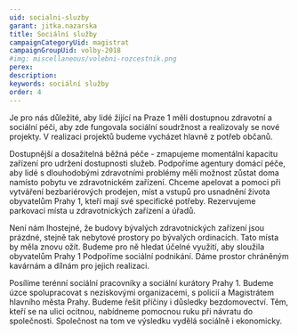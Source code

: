 ```yaml
---
uid: socialni-sluzby
garant: jitka.nazarska
title: Sociální služby
campaignCategoryUid: magistrat
campaignGroupUid: volby-2018
#img: miscellaneous/volebni-rozcestnik.png
perex: 
description: 
keywords: sociální služby
order: 4
---
```


Je pro nás důležité, aby lidé žijící na Praze 1 měli dostupnou zdravotní a sociální péči, aby zde fungovala sociální soudržnost a realizovaly se nové projekty. V realizaci projektů budeme vycházet hlavně z potřeb občanů.

Dostupnější a dosažitelná běžná péče - zmapujeme momentální kapacitu zařízení pro udržení dostupnosti služeb. Podpoříme agentury domácí péče, aby lidé s dlouhodobými zdravotními problémy měli možnost zůstat doma namísto pobytu ve zdravotnickém zařízení.
Chceme apelovat a pomoci při vytváření bezbariérových prodejen, míst a vstupů pro usnadnění života obyvatelům Prahy 1, kteří mají své specifické potřeby. Rezervujeme parkovací místa u zdravotnických zařízení a úřadů. 

Není nám lhostejné, že budovy bývalých zdravotnických zařízení jsou prázdné, stejně tak nebytové prostory po bývalých ordinacích. Tato místa by měla znovu ožít. Budeme pro ně hledat účelné využití, aby sloužila obyvatelům Prahy 1
Podpoříme sociální podnikání. Dáme prostor chráněným kavárnám a dílnám pro jejich realizaci.

Posílíme terénní sociální pracovníky a sociální kurátory Prahy 1. Budeme úzce spolupracovat s neziskovými organizacemi, s policií a Magistrátem hlavního města Prahy.
Budeme řešit příčiny i důsledky bezdomovectví. Těm, kteří se na ulici ocitnou, nabídneme pomocnou ruku při návratu do společnosti. Společnost na tom ve výsledku vydělá sociálně i ekonomicky.
